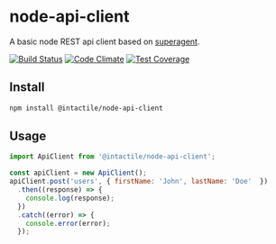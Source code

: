 # node-api-client
A basic node REST api client based on [superagent](http://visionmedia.github.io/superagent/).


[![Build Status](https://travis-ci.org/intactile/node-api-client.svg?branch=master)](https://travis-ci.org/intactile/node-api-client)
[![Code Climate](https://codeclimate.com/github/intactile/node-api-client/badges/gpa.svg)](https://codeclimate.com/github/intactile/node-api-client)
[![Test Coverage](https://codeclimate.com/github/intactile/node-api-client/badges/coverage.svg)](https://codeclimate.com/github/intactile/node-api-client/coverage)

## Install

```bash
npm install @intactile/node-api-client
```

## Usage

```javascript
import ApiClient from '@intactile/node-api-client';

const apiClient = new ApiClient();
apiClient.post('users', { firstName: 'John', lastName: 'Doe'  })
  .then((response) => {
    console.log(response);
  })
  .catch((error) => {
    console.error(error);
  });
```
